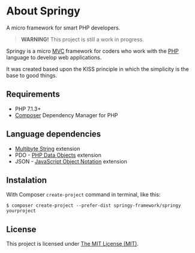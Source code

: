 # About Springy

A micro framework for smart PHP developers.

> **WARNING!** This project is still a work in progress.

Springy is a micro [MVC](https://en.wikipedia.org/wiki/Model%E2%80%93view%E2%80%93controller) framework for coders who work with the [PHP](http://www.php.net) language to develop web applications.

It was created based upon the KISS principle in which the simplicity is the base to good things.

## Requirements

-   PHP 7.1.3+
-   [Composer](https://getcomposer.org/) Dependency Manager for PHP

## Language dependencies

-   [Multibyte String](http://php.net/manual/en/intro.mbstring.php) extension
-   PDO - [PHP Data Objects](https://www.php.net/manual/pt_BR/book.pdo.php) extension
-   JSON - [JavaScript Object Notation](https://www.php.net/manual/pt_BR/intro.json.php) extension

## Instalation

With Composer `create-project` command in terminal, like this:

```console
$ composer create-project --prefer-dist springy-framework/springy yourproject
```

## License

This project is licensed under [The MIT License (MIT)](/LICENSE).
